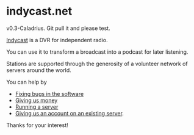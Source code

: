 # indycast.net

v0.3-Caladrius. Git pull it and please test.

[Indycast](http://indycast.net) is a DVR for independent radio. 

You can use it to transform a broadcast into a podcast for later listening.

Stations are supported through the generosity of a volunteer network of servers around the world.

You can help by

 * [Fixing bugs in the software](https://github.com/kristopolous/DRR/issues)
 * [Giving us money](https://github.com/kristopolous/DRR/wiki/Donating-Money)
 * [Running a server](https://github.com/kristopolous/DRR/wiki/Join-the-Federation)
 * [Giving us an account on an existing server](https://github.com/kristopolous/DRR/wiki/Donating-Servers).

Thanks for your interest!


